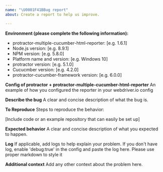```yaml
---
name: "\U0001F41BBug report"
about: Create a report to help us improve.

---
```


**Environment (please complete the following information):**
 - protractor-multiple-cucumber-html-reporter: [e.g. 1.6.1]
 - Node.js version: [e.g. 8.9.1]
 - NPM version: [e.g. 5.8.0]
 - Platform name and version: [e.g. Windows 10]
 - protractor version: [e.g. 5.1.0]
 - Cucucmber version: [e.g. 4.2.0]
 - protractor-cucumber-framework version: [e.g. 6.0.0]

**Config of protractor + protractor-multiple-cucumber-html-reporter**
An example of how you configured the reporter in your webdriver.io config

**Describe the bug**
A clear and concise description of what the bug is.

**To Reproduce**
Steps to reproduce the behavior:

[Include code or an example repository that can easily be set up]

**Expected behavior**
A clear and concise description of what you expected to happen.

**Log**
If applicable, add logs to help explain your problem. If you don't have log, enable 'debug:true' in the config and paste the log here.
Please use proper markdown to style it

**Additional context**
Add any other context about the problem here.
